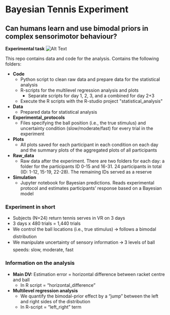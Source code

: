# Bayesian Tennis Experiment
## Can humans learn and use bimodal priors in complex sensorimotor behaviour?
**Experimental task**
![Alt Text](./task.gif)

This repo contains data and code for the analysis. Contains the following folders:

- **Code**
  - Python script to clean raw data and prepare data for the statistical analysis
  - R-scripts for the multilevel regression analysis and plots
    - Separate scripts for day 1, 2, 3, and a combined for day 2+3
  - Execute the R scripts with the R-studio project "statistical_analysis"
- **Data**
  - Prepared data for statistical analysis
- **Experimental_protocols**
  - Files specifying the ball position (i.e., the true stimulus) and uncertainty condition (slow/moderate/fast) for every trial in the experiment
- **Plots**
  - All plots saved for each participant in each condition on each day and the summary plots of the aggregated plots of all participants
- **Raw_data**
  - Raw data after the experiment. There are two folders for each day: a folder for the participants ID 0-15 and 16-31. 24 participants in total (ID: 1-12, 15-19, 22-28). The remaining IDs served as a reserve
- **Simulation**
  - Jupyter notebook for Bayesian predictions. Reads experimental protocol and estimates participants’ response based on a Bayesian model

### Experiment in short
- Subjects (N=24) return tennis serves in VR on 3 days
- 3 days x 480 trials = 1,440 trials
- We control the ball locations (i.e., true stimulus) 🡪 follows a bimodal distribution
- We manipulate uncertainty of sensory information 🡪 3 levels of ball speeds: slow, moderate, fast

### Information on the analysis
- **Main DV:** Estimation error = horizontal difference between racket centre and ball
  - In R script = “horizontal_difference”
- **Multilevel regression analysis**
  - We quantify the bimodal-prior effect by a “jump” between the left and right sides of the distribution
  - In R-script = “left_right” term
